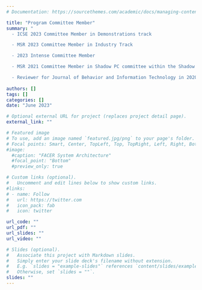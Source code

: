 ```yaml
---
# Documentation: https://sourcethemes.com/academic/docs/managing-content/

title: "Program Committee Member"
summary: "
  - ICSE 2023 Committee Member in Demonstrations track

  - MSR 2023 Committee Member in Industry Track

  - 2023 Intense Committee Member

  - MSR 2021 Committee Member in Shadow PC committee within the Shadow PC-track

  - Reviewer for Journal of Behavior and Information Technology in 2020 and 2021 "
  
authors: []
tags: []
categories: []
date: "June 2023"

# Optional external URL for project (replaces project detail page).
external_link: ""

# Featured image
# To use, add an image named `featured.jpg/png` to your page's folder.
# Focal points: Smart, Center, TopLeft, Top, TopRight, Left, Right, BottomLeft, Bottom, BottomRight.
#image:
  #caption: "FACER System Architecture"
  #focal_point: "Bottom"
  #preview_only: true

# Custom links (optional).
#   Uncomment and edit lines below to show custom links.
#links:
# - name: Follow
#   url: https://twitter.com
#   icon_pack: fab
#   icon: twitter

url_code: ""
url_pdf: ""
url_slides: ""
url_video: ""

# Slides (optional).
#   Associate this project with Markdown slides.
#   Simply enter your slide deck's filename without extension.
#   E.g. `slides = "example-slides"` references `content/slides/example-slides.md`.
#   Otherwise, set `slides = ""`.
slides: ""
---
```


